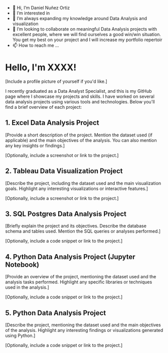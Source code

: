 - 👋 Hi, I’m Daniel Nuñez Ortiz
- 👀 I’m interested in 
- 🌱 I’m always expanding my knowledge around Data Analysis and visualization
- 💞️ I’m looking to collaborate on meaningful Data Analysis projects with excellent people, where we will find ourselves a good win/win situation. You get my best on your project and I will increase my portfolio repertoir 
- 📫 How to reach me ...

# Hello, I'm XXXX!

[Include a profile picture of yourself if you'd like.]

I recently graduated as a Data Analyst Specialist, and this is my GitHub page where I showcase my projects and skills. I have worked on several data analysis projects using various tools and technologies. Below you'll find a brief overview of each project:

## 1. Excel Data Analysis Project

[Provide a short description of the project. Mention the dataset used (if applicable) and the main objectives of the analysis. You can also mention any key insights or findings.]

[Optionally, include a screenshot or link to the project.]

## 2. Tableau Data Visualization Project

[Describe the project, including the dataset used and the main visualization goals. Highlight any interesting visualizations or interactive features.]

[Optionally, include a screenshot or link to the project.]

## 3. SQL Postgres Data Analysis Project

[Briefly explain the project and its objectives. Describe the database schema and tables used. Mention the SQL queries or analyses performed.]

[Optionally, include a code snippet or link to the project.]

## 4. Python Data Analysis Project (Jupyter Notebook)

[Provide an overview of the project, mentioning the dataset used and the analysis tasks performed. Highlight any specific libraries or techniques used in the analysis.]

[Optionally, include a code snippet or link to the project.]

## 5. Python Data Analysis Project

[Describe the project, mentioning the dataset used and the main objectives of the analysis. Highlight any interesting findings or visualizations generated using Python.]

[Optionally, include a code snippet or link to the project.]



<!---
DanielNuOrt/DanielNuOrt is a ✨ special ✨ repository because its `README.md` (this file) appears on your GitHub profile.
You can click the Preview link to take a look at your changes.
--->
